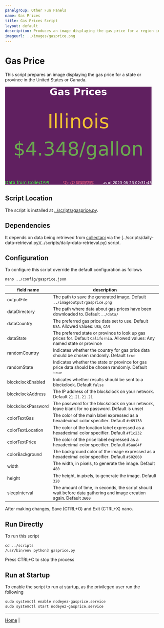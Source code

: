 ```yaml
---
panelgroup: Other Fun Panels
name: Gas Prices
title: Gas Prices Script
layout: default
description: Produces an image displaying the gas price for a region in the United States or Canada using CollectAPI data
imageurl: ../images/gasprice.png
---
```


# Gas Price

This script prepares an image displaying the gas price for a state or province in the
United States or Canada.  

![sample image of gas price](../images/gasprice.png)

## Script Location

The script is installed at
[../scripts/gasprice.py](../scripts/gasprice.py).

## Dependencies

It depends on data being retrieved from [collectapi](./config-collectapi.md) via the
[../scripts/daily-data-retrieval.py)(../scripts/daily-data-retrieval.py)
script.

## Configuration

To configure this script override the default configuration as follows

```shell
nano ../config/gasprice.json
```

| field name | description |
| --- | --- |
| outputFile | The path to save the generated image. Default `../imageoutput/gasprice.png` |
| dataDirectory | The path where data about gas prices have been downloaded to. Default `../data/` |
| dataCountry | The preferred gas price data set to use. Default `USA`. Allowed values: `USA`, `CAN` |
| dataState | The preferred state or province to look up gas prices for. Default `California`. Allowed values: Any named state or province |
| randomCountry | Indicates whether the country for gas price data should be chosen randomly. Default `true` |
| randomState | Indicates whether the state or province for gas price data should be chosen randomly. Default `true` |
| blockclockEnabled | Indicates whether results should be sent to a blockclock. Default `false` |
| blockclockAddress | The IP address of the blockclock on your network. Default `21.21.21.21` |
| blockclockPassword | The password for the blockclock on your network, leave blank for no password. Default is unset |
| colorTextGas | The color of the main label expressed as a hexadecimal color specifier. Default `#e69138` |
| colorTextLocation | The color of the location label expressed as a hexadecimal color specifier. Default `#f1c232` |
| colorTextPrice | The color of the price label expressed as a hexadecimal color specifier. Default `#6aa84f` | 
| colorBackground | The background color of the image expressed as a hexadecimal color specifier. Default `#602060` |
| width | The width, in pixels, to generate the image. Default `480` |
| height | The height, in pixels, to generate the image. Default `320` |
| sleepInterval | The amount of time, in seconds, the script should wait before data gathering and image creation again. Default `3600` |

After making changes, Save (CTRL+O) and Exit (CTRL+X) nano.

## Run Directly

To run this script

```shell
cd ../scripts
/usr/bin/env python3 gasprice.py
```

Press CTRL+C to stop the process

## Run at Startup


To enable the script to run at startup, as the privileged user run the following

```shell
sudo systemctl enable nodeyez-gasprice.service
sudo systemctl start nodeyez-gasprice.service
```

---

[Home](../) | 

